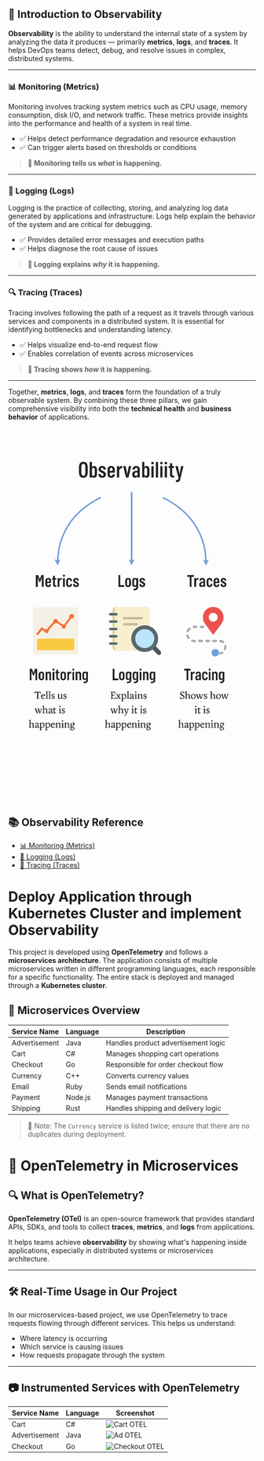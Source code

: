 ## 📡 Introduction to Observability

**Observability** is the ability to understand the internal state of a system by analyzing the data it produces — primarily **metrics**, **logs**, and **traces**. It helps DevOps teams detect, debug, and resolve issues in complex, distributed systems.

---

### 📊 Monitoring (Metrics)

Monitoring involves tracking system metrics such as CPU usage, memory consumption, disk I/O, and network traffic. These metrics provide insights into the performance and health of a system in real time.

- ✅ Helps detect performance degradation and resource exhaustion
- ✅ Can trigger alerts based on thresholds or conditions

> **🔎 Monitoring tells us *what* is happening.**

---

### 🧾 Logging (Logs)

Logging is the practice of collecting, storing, and analyzing log data generated by applications and infrastructure. Logs help explain the behavior of the system and are critical for debugging.

- ✅ Provides detailed error messages and execution paths
- ✅ Helps diagnose the root cause of issues

> **🔎 Logging explains *why* it is happening.**

---

### 🔍 Tracing (Traces)

Tracing involves following the path of a request as it travels through various services and components in a distributed system. It is essential for identifying bottlenecks and understanding latency.

- ✅ Helps visualize end-to-end request flow
- ✅ Enables correlation of events across microservices

> **🔎 Tracing shows *how* it is happening.**

---

Together, **metrics**, **logs**, and **traces** form the foundation of a truly observable system. By combining these three pillars, we gain comprehensive visibility into both the **technical health** and **business behavior** of applications.

![Observability Overview](docs/assets/obs_pic.png)

## 📚 Observability Reference

- [📊 Monitoring (Metrics)](docs/monitoring.md)
- [🧾 Logging (Logs)](docs/logging.md)
- [🧭 Tracing (Traces)](docs/tracing.md)

# Deploy Application through Kubernetes Cluster and implement Observability

This project is developed using **OpenTelemetry** and follows a **microservices architecture**. The application consists of multiple microservices written in different programming languages, each responsible for a specific functionality. The entire stack is deployed and managed through a **Kubernetes cluster**.

## 🧩 Microservices Overview

| Service Name     | Language   | Description                          |
|------------------|------------|--------------------------------------|
| Advertisement    | Java       | Handles product advertisement logic  |
| Cart             | C#         | Manages shopping cart operations     |
| Checkout         | Go         | Responsible for order checkout flow  |
| Currency         | C++        | Converts currency values             |
| Email            | Ruby       | Sends email notifications            |
| Payment          | Node.js    | Manages payment transactions         |
| Shipping         | Rust       | Handles shipping and delivery logic  |

> 📝 Note: The `Currency` service is listed twice; ensure that there are no duplicates during deployment.

# 📡 OpenTelemetry in Microservices

## 🔍 What is OpenTelemetry?

**OpenTelemetry (OTel)** is an open-source framework that provides standard APIs, SDKs, and tools to collect **traces**, **metrics**, and **logs** from applications.

It helps teams achieve **observability** by showing what's happening inside applications, especially in distributed systems or microservices architecture.

---

## 🛠️ Real-Time Usage in Our Project

In our microservices-based project, we use OpenTelemetry to trace requests flowing through different services. This helps us understand:

- Where latency is occurring
- Which service is causing issues
- How requests propagate through the system

---

## 📷 Instrumented Services with OpenTelemetry

| Service Name     | Language | Screenshot |
|------------------|----------|------------|
| Cart             | C#       | <img src="docs/assets/cart.pngs" alt="Cart OTEL" width="300"/> |
| Advertisement    | Java     | <img src="docs/assets/ad_otel.pngs" alt="Ad OTEL" width="300"/> |
| Checkout         | Go       | <img src="docs/assets/checkout_otel.pngs" alt="Checkout OTEL" width="300"/> |

